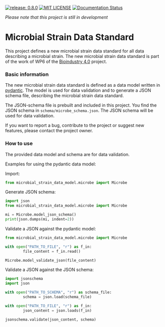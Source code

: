 [![release: 0.8.0](https://img.shields.io/badge/rel-0.8.0-blue.svg?style=flat-square)](https://github.com/LeibnizDSMZ/microbial-data-standard)
[![MIT LICENSE](https://img.shields.io/badge/License-MIT-brightgreen.svg?style=flat-square)](https://choosealicense.com/licenses/mit/)
[![Documentation Status](https://img.shields.io/badge/docs-GitHub-blue.svg?style=flat-square)](https://LeibnizDSMZ.github.io/microbial-data-standard/)

*Please note that this project is still in development*


# Microbial Strain Data Standard

This project defines a new microbial strain data standard for all data describing a microbial strain.
The new microbial strain data standard is part of the work of WP6 of the [Bioindustry 4.0](https://www.bioindustry4.eu/) project.

### Basic information

The new microbial strain data standard is defined as a data model written in [pydantic](https://pydantic.dev).
The model is used for data validation and to generate a JSON schema file, describing the microbial strain data standard.

The JSON-schema file is prebuilt and included in this project. You find the JSON schema in
`schema/microbe_schema.json`. The JSON schema will be used for data validation.

If you want to report a bug, contribute to the project or suggest new features, please contact the project owner.


### How to use

The provided data model and schema are for data validation.


Examples for using the pydantic data model:

Import:
```python
from microbial_strain_data_model.microbe import Microbe
```

Generate JSON schema:
```python
import json
from microbial_strain_data_model.microbe import Microbe

mi = Microbe.model_json_schema()
print(json.dumps(mi, indent=2))
```

Validate a JSON against the pydantic model:
```python
from microbial_strain_data_model.microbe import Microbe

with open("PATH_TO_FILE", "r") as f_in:
        file_content = f_in.read()

Microbe.model_validate_json(file_content)
```

Validate a JSON against the JSON schema:
```python
import jsonschema
import json

with open("PATH_TO_SCHEMA", "r") as schema_file:
        schema = json.load(schema_file)

with open("PATH_TO_FILE", "r") as f_in:
        json_content = json.loads(f_in)

jsonschema.validate(json_content, schema)
```
